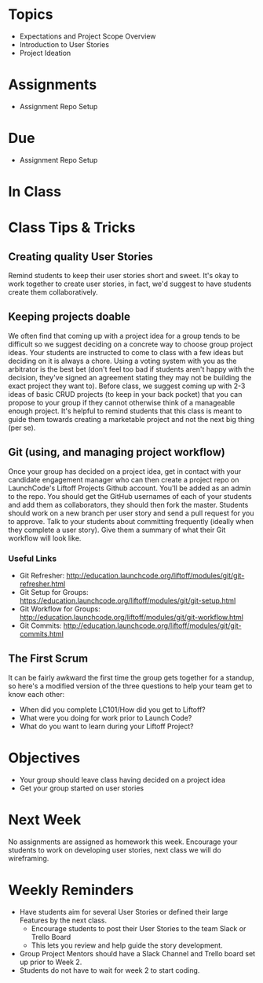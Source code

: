 # Topics
* Expectations and Project Scope Overview
* Introduction to User Stories
* Project Ideation

# Assignments
* Assignment Repo Setup
# Due
* Assignment Repo Setup

# In Class

# Class Tips & Tricks
## Creating quality User Stories
Remind students to keep their user stories short and sweet. It's okay to work together to create user stories, in fact, we'd suggest to have students create them collaboratively.

## Keeping projects doable
We often find that coming up with a project idea for a group tends to be difficult so we suggest deciding on a concrete way to choose group project ideas. Your students are instructed to come to class with a few ideas but deciding on it is always a chore. Using a voting system with you as the arbitrator is the best bet (don't feel too bad if students aren't happy with the decision, they've signed an agreement stating they may not be building the exact project they want to).
Before class, we suggest coming up with 2-3 ideas of basic CRUD projects (to keep in your back pocket) that you can propose to your group if they cannot otherwise think of a manageable enough project.
It's helpful to remind students that this class is meant to guide them towards creating a marketable project and not the next big thing (per se).

## Git (using, and managing project workflow)
Once your group has decided on a project idea, get in contact with your candidate engagement manager who can then create a project repo on LaunchCode's Liftoff Projects Github account. You'll be added as an admin to the repo. You should get the GitHub usernames of each of your students and add them as collaborators, they should then fork the master. Students should work on a new branch per user story and send a pull request for you to approve. Talk to your students about committing frequently (ideally when they complete a user story). Give them a summary of what their Git workflow will look like.

### Useful Links

* Git Refresher: http://education.launchcode.org/liftoff/modules/git/git-refresher.html
* Git Setup for Groups: https://education.launchcode.org/liftoff/modules/git/git-setup.html
* Git Workflow for Groups: http://education.launchcode.org/liftoff/modules/git/git-workflow.html
* Git Commits: http://education.launchcode.org/liftoff/modules/git/git-commits.html

## The First Scrum

It can be fairly awkward the first time the group gets together for a standup, so here's a modified version of the three questions to help your team get to know each other: 

* When did you complete LC101/How did you get to Liftoff? 
* What were you doing for work prior to Launch Code? 
* What do you want to learn during your Liftoff Project? 

# Objectives
* Your group should leave class having decided on a project idea
* Get your group started on user stories

# Next Week

No assignments are assigned as homework this week. Encourage your students to work on developing user stories, next class we will do wireframing.

# Weekly Reminders

* Have students aim for several User Stories or defined their large Features by the next class. 
  * Encourage students to post their User Stories to the team Slack or Trello Board
  * This lets you review and help guide the story development.
* Group Project Mentors should have a Slack Channel and Trello board set up prior to Week 2.
* Students do not have to wait for week 2 to start coding. 
